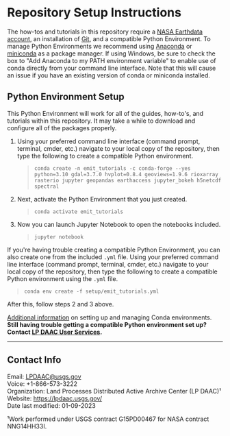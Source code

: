 # Repository Setup Instructions

The how-tos and tutorials in this repository require a [NASA Earthdata account](https://urs.earthdata.nasa.gov/), an installation of [Git](https://git-scm.com/downloads), and a compatible Python Environment. To manage Python Environments we recommend using [Anaconda](https://www.anaconda.com/products/distribution) or [miniconda](https://docs.conda.io/en/latest/miniconda.html) as a package manager. If using Windows, be sure to check the box to "Add Anaconda to my PATH environment variable" to enable use of conda directly from your command line interface. Note that this will cause an issue if you have an existing version of conda or miniconda installed.  

## Python Environment Setup

This Python Environment will work for all of the guides, how-to's, and tutorials within this repository. It may take a while to download and configure all of the packages properly.  

1. Using your preferred command line interface (command prompt, terminal, cmder, etc.) navigate to your local copy of the repository, then type the following to create a compatible Python environment.  

    > `conda create -n emit_tutorials -c conda-forge --yes python=3.10 gdal=3.7.0 hvplot=0.8.4 geoviews=1.9.6 rioxarray rasterio jupyter geopandas earthaccess jupyter_bokeh h5netcdf spectral`

2. Next, activate the Python Environment that you just created.

    > `conda activate emit_tutorials`  

3. Now you can launch Jupyter Notebook to open the notebooks included.

    > `jupyter notebook`  

If you're having trouble creating a compatible Python Environment, you can also create one from the included `.yml` file. Using your preferred command line interface (command prompt, terminal, cmder, etc.) navigate to your local copy of the repository, then type the following to create a compatible Python environment using the `.yml` file.

> `conda env create -f setup/emit_tutorials.yml`  

After this, follow steps 2 and 3 above.

[Additional information](https://conda.io/docs/user-guide/tasks/manage-environments.html) on setting up and managing Conda environments.  
**Still having trouble getting a compatible Python environment set up? Contact [LP DAAC User Services](https://lpdaac.usgs.gov/lpdaac-contact-us/).**  

---

## Contact Info  

Email: <LPDAAC@usgs.gov>  
Voice: +1-866-573-3222  
Organization: Land Processes Distributed Active Archive Center (LP DAAC)¹  
Website: <https://lpdaac.usgs.gov/>  
Date last modified: 01-09-2023  

¹Work performed under USGS contract G15PD00467 for NASA contract NNG14HH33I.  
